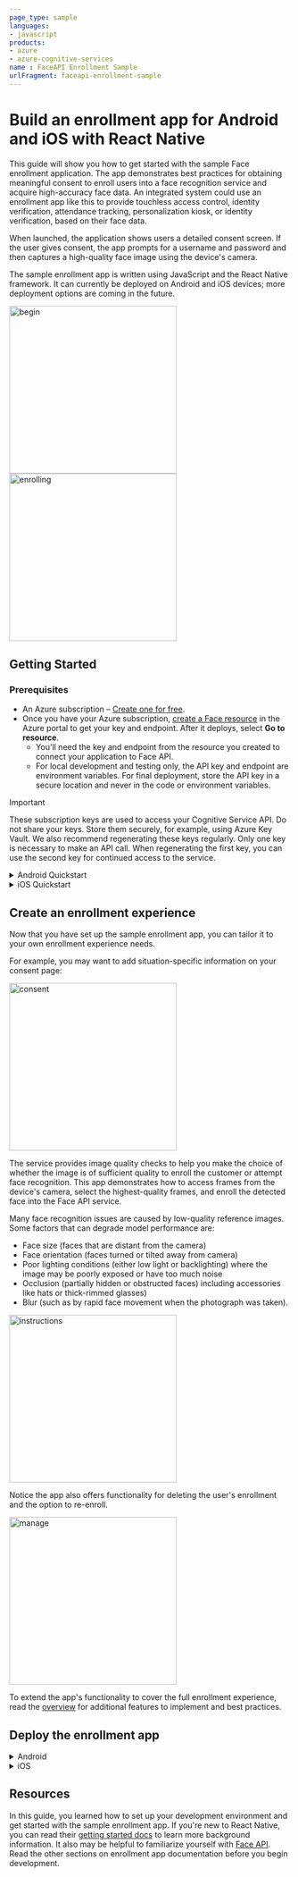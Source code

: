 ```yaml
---
page_type: sample
languages:
- javascript
products:
- azure
- azure-cognitive-services
name : FaceAPI Enrollment Sample
urlFragment: faceapi-enrollment-sample
---
```


# Build an enrollment app for Android and iOS with React Native

This guide will show you how to get started with the sample Face enrollment application. The app demonstrates best practices for obtaining meaningful consent to enroll users into a face recognition service and acquire high-accuracy face data. An integrated system could use an enrollment app like this to provide touchless access control, identity verification, attendance tracking, personalization kiosk, or identity verification, based on their face data.

When launched, the application shows users a detailed consent screen. If the user gives consent, the app prompts for a username and password and then captures a high-quality face image using the device's camera.

The sample enrollment app is written using JavaScript and the React Native framework. It can currently be deployed on Android and iOS devices; more deployment options are coming in the future.

<img src="./media/beginning.GIF" alt="begin" width="300"/> 

<img src="./media/enrolling.JPG" alt="enrolling" width="300"/> 

## Getting Started

### Prerequisites

* An Azure subscription – [Create one for free](https://azure.microsoft.com/free/cognitive-services/).  
* Once you have your Azure subscription, [create a Face resource](https://portal.azure.com/#create/Microsoft.CognitiveServicesFace) in the Azure portal to get your key and endpoint. After it deploys, select **Go to resource**.  
  * You'll need the key and endpoint from the resource you created to connect your application to Face API.  
  * For local development and testing only, the API key and endpoint are environment variables. For final deployment, store the API key in a secure location and never in the code or environment variables.

> [!IMPORTANT]
> These subscription keys are used to access your Cognitive Service API. Do not share your keys. Store them securely, for example, using Azure Key Vault. We also recommend regenerating these keys regularly. Only one key is necessary to make an API call. When regenerating the first key, you can use the second key for continued access to the service.


<details>
<summary>Android Quickstart</summary>

### Installation 

1. Clone the git repository for the [sample enrollment app](https://github.com/azure-samples/cognitive-services-FaceAPIEnrollmentSample).
1. To set up your development environment, follow the <a href="https://reactnative.dev/docs/environment-setup"  title="React Native documentation"  target="_blank">React Native documentation <span class="docon docon-navigate-external x-hidden-focus"></span></a>. Select **React Native CLI Quickstart**. Select your development OS and **Android** as the target OS. Complete the sections **Installing dependencies** and **Android development environment**.
1. Download your preferred text editor such as [Visual Studio Code](https://code.visualstudio.com/).
1. Retrieve your FaceAPI endpoint and key in the Azure portal under the **Overview** tab of your resource. Don't check in your Face API key to your remote repository.
1. Run the app using either the Android Virtual Device emulator from Android Studio, or your own Android device. To test your app on a physical device, follow the relevant <a href="https://reactnative.dev/docs/running-on-device"  title="React Native documentation"  target="_blank">React Native documentation <span class="docon docon-navigate-external x-hidden-focus"></span></a>.

### Quickstart

1. ```git clone https://github.com/Azure-Samples/cognitive-services-FaceAPIEnrollmentSample.git```
1. ```cd cognitive-services-FaceAPIEnrollmentSample```
1. ```cd referenceEnrollApp```
1. ```npm install```
1. Either set up an Android Vitrual Device emulator on Android Studio, or plug in your Android device via USB. To check your device is recognized run: ```adb devices```
1. Fill out all relevant values, such as your person group name, in the ```env.json``` file.
1. Set the FaceAPI key and endpoint as environment values. This is for local development purposes only. You can set environment variables when starting Metro bundler:  

    Windows example:  

    ```set "FACEAPI_ENDPOINT=<FaceAPI endpoint>" && set "FACEAPI_KEY=<FaceAPI key>" && npm start```

    macOS example:  

    ```export FACEAPI_ENDPOINT=<FaceAPI endpoint> && export FACEAPI_KEY= <FaceAPI key> &&  npm start``` 

1. Run ```npx react-native run-android```. This will build and launch the app onto the emulator or device. 

</details>


<details>
<summary> iOS Quickstart </summary>

### Installation 

1. Clone the git repository for the [sample enrollment app](https://github.com/azure-samples/cognitive-services-FaceAPIEnrollmentSample).
1. To set up your development environment, follow the <a href="https://reactnative.dev/docs/environment-setup"  title="React Native documentation"  target="_blank">React Native documentation <span class="docon docon-navigate-external x-hidden-focus"></span></a>. Select **React Native CLI Quickstart**. Select **macOS** as your development OS and **iOS** as the target OS. Complete the section **Installing dependencies**.
1. Download your preferred text editor such as [Visual Studio Code](https://code.visualstudio.com/). You will also need to download XCode. 
1. Retrieve your FaceAPI endpoint and key in the Azure portal under the **Overview** tab of your resource. Don't check in your Face API key to your remote repository.
1. Run the app using either a simulated device from XCode, or your own iOS device. To test your app on a physical device, follow the relevant <a href="https://reactnative.dev/docs/running-on-device"  title="React Native documentation"  target="_blank">React Native documentation <span class="docon docon-navigate-external x-hidden-focus"></span></a>.

### Quickstart

1. ```git clone https://github.com/Azure-Samples/cognitive-services-FaceAPIEnrollmentSample.git```
1. ```cd cognitive-services-FaceAPIEnrollmentSample```
1. ```cd referenceEnrollApp```
1. ```npm install```
1. ```cd ios```
1. ```pod install```
1. Fill out all relevant values, such as your person group name, in the ```env.json``` file.
1. Set the FaceAPI key and endpoint as environment values. This is for local development purposes only. You can set environment variables when starting Metro bundler:  
    ```export FACEAPI_ENDPOINT=<FaceAPI endpoint> && export FACEAPI_KEY= <FaceAPI key> &&  npm start``` 
1. Either build and run the app through XCode on a simulator, or plug in your iOS device via USB and run ```npm run ios --device <device name>```. This will build and launch the app onto the simulated or physical or device. 
</details>


## Create an enrollment experience  

Now that you have set up the sample enrollment app, you can tailor it to your own enrollment experience needs.

For example, you may want to add situation-specific information on your consent page:

<img src="./media/1_consent1.JPG" alt="consent" width="300"/>


The service provides image quality checks to help you make the choice of whether the image is of sufficient quality to enroll the customer or attempt face recognition. This app demonstrates how to access frames from the device's camera, select the highest-quality frames, and enroll the detected face into the Face API service. 

Many face recognition issues are caused by low-quality reference images. Some factors that can degrade model performance are:
* Face size (faces that are distant from the camera)
* Face orientation (faces turned or tilted away from camera)
* Poor lighting conditions (either low light or backlighting) where the image may be poorly exposed or have too much noise
* Occlusion (partially hidden or obstructed faces) including accessories like hats or thick-rimmed glasses)
* Blur (such as by rapid face movement when the photograph was taken). 

<img src="./media/4_instruction.JPG" alt="instructions" width="300"/>


Notice the app also offers functionality for deleting the user's enrollment and the option to re-enroll.

<img src="./media/deleteProfile.GIF" alt="manage" width="300"/>

To extend the app's functionality to cover the full enrollment experience, read the [overview](https://docs.microsoft.com/en-us/azure/cognitive-services/face/enrollment-overview) for additional features to implement and best practices.

## Deploy the enrollment app

<details>
<summary>Android</summary>

First, make sure that your app is ready for production deployment: remove any keys or secrets from the app code and make sure you have followed the [security best practices](https://docs.microsoft.com/azure/cognitive-services/cognitive-services-security?tabs=command-line%2Ccsharp).

When you're ready to release your app for production, you'll generate a release-ready APK file, which is the package file format for Android apps. This APK file must be signed with a private key. With this release build, you can begin distributing the app to your devices directly. 

Follow the <a href="https://developer.android.com/studio/publish/preparing#publishing-build"  title="Prepare for release"  target="_blank">Prepare for release <span class="docon docon-navigate-external x-hidden-focus"></span></a> documentation to learn how to generate a private key, sign your application, and generate a release APK.  

Once you've created a signed APK, see the <a href="https://developer.android.com/studio/publish"  title="Publish your app"  target="_blank">Publish your app <span class="docon docon-navigate-external x-hidden-focus"></span></a> documentation to learn more about how to release your app.
</details>

<details>
<summary>iOS</summary>

First, make sure that your app is ready for production deployment: remove any keys or secrets from the app code and make sure you have followed the [security best practices](https://docs.microsoft.com/azure/cognitive-services/cognitive-services-security?tabs=command-line%2Ccsharp). To prepare for distribution, you will need to create an app icon, a launch screen, and configure deployment info settings. Follow the [documentation from XCode](https://developer.apple.com/documentation/xcode/preparing_your_app_for_distribution) to prepare your app for distribution. 

When you're ready to release your app for production, you'll build an archive of your app. Follow the [XCode documentation](https://developer.apple.com/documentation/xcode/distributing_your_app_for_beta_testing_and_releases) on how to create an archive build and options for distributing your app.  
</details>

## Resources

In this guide, you learned how to set up your development environment and get started with the sample enrollment app. If you're new to React Native, you can read their [getting started docs](https://reactnative.dev/docs/getting-started) to learn more background information. It also may be helpful to familiarize yourself with [Face API](Overview.md). Read the other sections on enrollment app documentation before you begin development.

